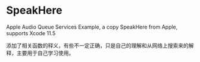 # SpeakHere
Apple Audio Queue Services Example, a copy SpeakHere from Apple, supports Xcode 11.5

添加了相关函数的释义，有些不一定正确，只是自己的理解和从网络上搜索来的解释，主要用于自己学习使用。

